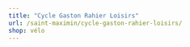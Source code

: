 ```yaml
---
title: "Cycle Gaston Rahier Loisirs"
url: /saint-maximin/cycle-gaston-rahier-loisirs/
shop: vélo
---
```


